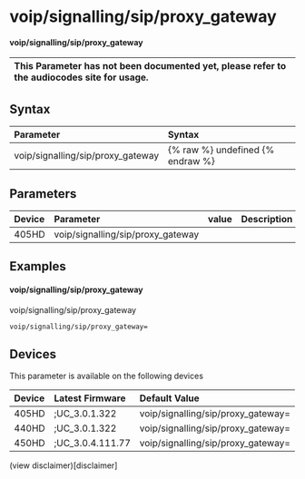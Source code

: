 ﻿---
description: voip/signalling/sip/proxy_gateway
search:
    keywords: ['voip','signalling','sip','proxy_gateway']
---

# voip/signalling/sip/proxy_gateway

#### voip/signalling/sip/proxy_gateway


| This Parameter has not been documented yet, please refer to the audiocodes site for usage.  |
| :--- |

## Syntax
| Parameter | Syntax |
| :--- | :--- |
|voip/signalling/sip/proxy_gateway | {% raw %} undefined {% endraw %} |

## Parameters
|Device|Parameter|value|Description|
|:---|:---|:---|:---|
| 405HD | voip/signalling/sip/proxy_gateway |  |  |

## Examples
#### voip/signalling/sip/proxy_gateway

voip/signalling/sip/proxy_gateway

```
voip/signalling/sip/proxy_gateway=
```

## Devices
This parameter is available on the following devices

| Device | Latest Firmware | Default Value |
|:---|:---|:---|
| 405HD | ;UC_3.0.1.322 | voip/signalling/sip/proxy_gateway= 
| 440HD | ;UC_3.0.1.322 | voip/signalling/sip/proxy_gateway= 
| 450HD | ;UC_3.0.4.111.77 | voip/signalling/sip/proxy_gateway= 

(view disclaimer)[disclaimer]
